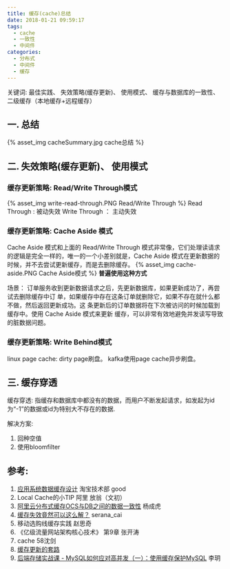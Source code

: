 ```yaml
---
title: 缓存(cache)总结
date: 2018-01-21 09:59:17
tags:
  - cache
  - 一致性  
  - 中间件
categories:
  - 分布式 
  - 中间件  
  - 缓存   
---
```


<p></p>
<!-- more -->  

关键词: 最佳实践、 失效策略(缓存更新)、 使用模式、 缓存与数据库的一致性、 二级缓存（本地缓存+远程缓存）

## 一. 总结
{% asset_img cacheSummary.jpg  cache总结 %}

## 二. 失效策略(缓存更新)、 使用模式

### 缓存更新策略: Read/Write Through模式
{% asset_img write-read-through.PNG  Read/Write Through %}
Read Through : 被动失效
Write Through ： 主动失效

### 缓存更新策略: Cache Aside 模式
Cache Aside 模式和上面的 Read/Write Through 模式非常像，它们处理读请求的逻辑是完全一样的，唯一的一个小差别就是，Cache Aside 模式在更新数据的时候，并不去尝试更新缓存，而是去删除缓存。
{% asset_img  cache-aside.PNG  Cache Aside模式 %}
**普遍使用这种方式**


场景：
订单服务收到更新数据请求之后，先更新数据库，如果更新成功了，再尝试去删除缓存中订 单，如果缓存中存在这条订单就删除它，如果不存在就什么都不做，然后返回更新成功。这 条更新后的订单数据将在下次被访问的时候加载到缓存中。使用 Cache Aside 模式来更新 缓存，可以非常有效地避免并发读写导致的脏数据问题。


### 缓存更新策略: Write Behind模式
linux page cache: dirty page刷盘。
kafka使用page cache异步刷盘。


## 三. 缓存穿透

缓存穿透: 指缓存和数据库中都没有的数据，而用户不断发起请求，如发起为id为“-1”的数据或id为特别大不存在的数据.

解决方案:
1. 回种空值
2. 使用bloomfilter


## 参考:

1. [应用系统数据缓存设计](https://www.geek-share.com/detail/2615401101.html) 淘宝技术部 good
2. Local Cache的小TIP  阿里 放翁（文初）
3. [阿里云分布式缓存OCS与DB之间的数据一致性](https://www.csdn.net/article/1970-01-01/2825234) 杨成虎
4. [缓存失效竟然可以这么解？](https://developer.aliyun.com/article/55842) serana_cai
5. 移动选购线缓存实践 赵思奇
6. 《亿级流量网站架构核心技术》 第9章 张开涛
7. cache 58沈剑
8. [缓存更新的套路](https://coolshell.cn/articles/17416.html)
9. [后端存储实战课 - MySQL如何应对高并发（一）：使用缓存保护MySQL]()  李玥